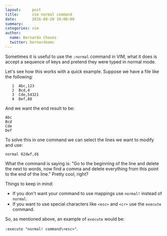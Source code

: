 ```yaml
---
layout:     post
title:      vim normal command
date:       2016-08-20 10:00:00
summary:
categories: vim
author:
  name: Bernardo Chaves
  twitter: bernardoamc
---
```


Sometimes it is useful to use the `:normal` command in VIM, what it does is
accept a sequence of keys and pretend they were typed in normal mode.

Let's see how this works with a quick example. Suppose we have a file like the
following:

```
   1  Abc,123
   2  Bcd,4
   3  Cde,54321
   4  Def,88
```

And we want the end result to be:

```
Abc
Bcd
Cde
Def
```

To solve this in one command we can select the lines we want to modify and use:

`normal 02dwf,d$`

What the command is saying is: "Go to the beginning of the line and delete the
next to words, now find a comma and delete everything from this point to the end
of the line." Pretty cool, right?

Things to keep in mind:

- If you don't want your command to use mappings use `normal!` instead
  of `normal`.
- If you want to use special characters like `<esc>` and `<cr>` use the `execute`
  command.

So, as mentioned above, an example of `execute` would be:

`:execute "normal! command\<esc>"`.
